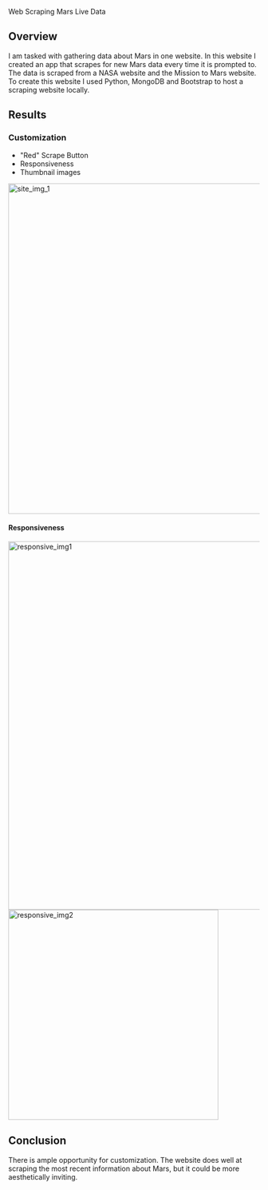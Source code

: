 Web Scraping Mars Live Data
## Overview
I am tasked with gathering data about Mars in one website. In this website I created an app that scrapes for new Mars data every time it is prompted to. The data is scraped from a NASA website and the Mission to Mars website. To create this website I used Python, MongoDB and Bootstrap to host a scraping website locally. 
## Results

### Customization
- "Red" Scrape Button
- Responsiveness
- Thumbnail images

<img width="662" alt="site_img_1" src="https://user-images.githubusercontent.com/87162266/144945867-7913a786-76ea-4baa-98ed-3099378b43f6.PNG">
 
#### Responsiveness

<img width="738" alt="responsive_img1" src="https://user-images.githubusercontent.com/87162266/144945853-aa0901ea-2822-4155-b982-d4df271ffa7d.PNG">


<img width="421" alt="responsive_img2" src="https://user-images.githubusercontent.com/87162266/144945773-0ea2c4d8-220d-433d-aa79-c45fd9325a5c.PNG">

## Conclusion
There is ample opportunity for customization. The website does well at scraping the most recent information about Mars, but it could be more aesthetically inviting. 
